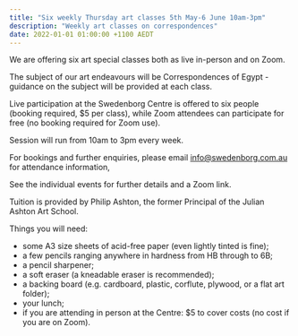 ```yaml
---
title: "Six weekly Thursday art classes 5th May-6 June 10am-3pm"
description: "Weekly art classes on correspondences"
date: 2022-01-01 01:00:00 +1100 AEDT
---
```


We are offering six art special classes both as live in-person and on Zoom.

The subject of our art endeavours will be Correspondences of Egypt - guidance on the subject will be provided at each class.

Live participation at the Swedenborg Centre is offered to six people (booking required, $5 per class), while Zoom attendees can participate for free (no booking required for Zoom use).

Session will run from 10am to 3pm every week.

For bookings and further enquiries, please email [info@swedenborg.com.au](mailto:info@swedenborg.com.au) for attendance information,

See the individual events for further details and a Zoom link.

Tuition is provided by Philip Ashton, the former Principal of the Julian Ashton Art School.

Things you will need:
- some A3 size sheets of acid-free paper (even lightly tinted is fine);
- a few pencils ranging anywhere in hardness from HB through to 6B;
- a pencil sharpener; 
- a soft eraser (a kneadable eraser is recommended); 
- a backing board (e.g. cardboard, plastic, corflute, plywood, or a flat art folder);
- your lunch;
- if you are attending in person at the Centre: $5 to cover costs (no cost if you are on Zoom).